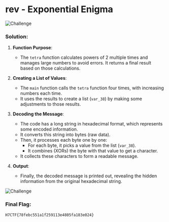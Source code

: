 # rev - Exponential Enigma

![Challenge](https://github.com/x03ee/H7CTF-Writeups/blob/main/rev/Exponential%20Enigma/challenge.png)

### Solution:

1. **Function Purpose**:
   - The `tetra` function calculates powers of 2 multiple times and manages large numbers to avoid errors. It returns a final result based on those calculations.

2. **Creating a List of Values**:
   - The `main` function calls the `tetra` function four times, with increasing numbers each time.
   - It uses the results to create a list (`var_38`) by making some adjustments to those results.

3. **Decoding the Message**:
   - The code has a long string in hexadecimal format, which represents some encoded information.
   - It converts this string into bytes (raw data).
   - Then, it processes each byte one by one:
     - For each byte, it picks a value from the list (`var_38`).
     - It combines (XORs) the byte with that value to get a character.
   - It collects these characters to form a readable message.

4. **Output**:
   - Finally, the decoded message is printed out, revealing the hidden information from the original hexadecimal string.

![Challenge](https://github.com/x03ee/H7CTF-Writeups/blob/main/rev/Exponential%20Enigma/flag.png)

### Final Flag:
```
H7CTF{78febc551a1f259113e4805fa183e024}
```
